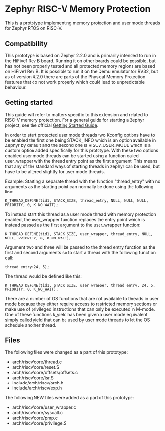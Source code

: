 # Zephyr RISC-V Memory Protection

This is a prototype implementing memory protection and user mode threads for Zephyr RTOS on RISC-V.

## Compatibility

This prototype is based on Zephyr 2.2.0 and is primarily intended to run in the HiFive1 Rev B board. Running it on other boards could be possible, but has not been properly tested and all protected memory regions are based on HiFive1 Rev B.
It is possible to run it on the Qemu emulator for RV32, but as of version 4.2.0 there are parts of the Physical Memory Protection features that do not work properly which could lead to unpredictable behaviour.

## Getting started

This guide will refer to matters specific to this extension and related to RISC-V memory protection. For a general guide for starting a Zephyr project, see the official [Getting Started Guide](https://docs.zephyrproject.org/latest/getting_started/index.html).

In order to start protected user mode threads two Kconfig options have to be enabled the first one being STACK_INFO which is an option available in Zephyr by default and the second one is RISCV_USER_MODE which is a custom option added specifically for this prototype.
With these two options enabled user mode threads can be started using a function called user_wrapper with the thread entry point as the first argument. This means that any of the standard ways of starting threads in zephyr can be used, but have to be altered slightly for user mode threads.

Example:
Starting a separate thread with the function "thread_entry" with no arguments as the starting point can normally be done using the following line:
```
K_THREAD_DEFINE(tid1, STACK_SIZE, thread_entry, NULL, NULL, NULL, PRIORITY, 0, K_NO_WAIT);
```
To instead start this thread as a user mode thread with memory protection enabled, the user_wrapper function replaces the entry point which is instead passed as the first argument to the user_wrapper function:
```
K_THREAD_DEFINE(tid1, STACK_SIZE, user_wrapper, thread_entry, NULL, NULL, PRIORITY, 0, K_NO_WAIT);
```
Argument two and three will be passed to the thread entry function as the first and second arguments so to start a thread with the following function call:
```
thread_entry(24, 5);
```
The thread would be defined like this:
```
K_THREAD_DEFINE(tid1, STACK_SIZE, user_wrapper, thread_entry, 24, 5, PRIORITY, 0, K_NO_WAIT);
```

There are a number of OS functions that are not available to threads in user mode because they either require access to restricted memory sections or make use of privileged instructions that can only be executed in M-mode. One of these functions k_yield has been given a user mode equivalent simply called yield that can be used by user mode threads to let the OS schedule another thread.

## Files

The following files were changed as a part of this prototype:
- arch/riscv/core/thread.c
- arch/riscv/core/reset.S
- arch/riscv/core/offsets/offsets.c
- arch/riscv/core/isr.S
- include/arch/riscv/arch.h
- include/arch/riscv/exp.h

The following NEW files were added as a part of this prototype:
- arch/riscv/core/user_wrapper.c
- arch/riscv/core/syscall.c
- arch/riscv/core/pmp.c
- arch/riscv/core/privilege.S

